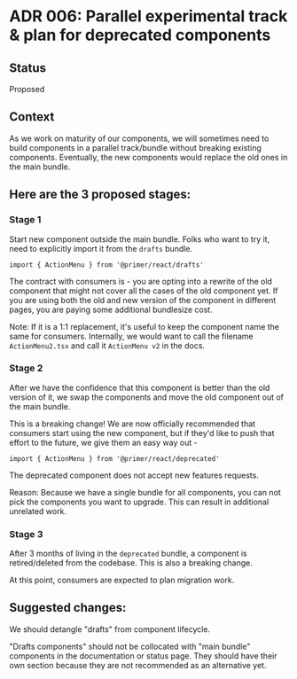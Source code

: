 # ADR 006: Parallel experimental track & plan for deprecated components

## Status

Proposed

## Context

As we work on maturity of our components, we will sometimes need to build components in a parallel track/bundle without breaking existing components. Eventually, the new components would replace the old ones in the main bundle.

## Here are the 3 proposed stages:

### Stage 1

Start new component outside the main bundle. Folks who want to try it, need to explicitly import it from the `drafts` bundle.

`import { ActionMenu } from '@primer/react/drafts'`

The contract with consumers is - you are opting into a rewrite of the old component that might not cover all the cases of the old component yet. If you are using both the old and new version of the component in different pages, you are paying some additional bundlesize cost.

Note: If it is a 1:1 replacement, it's useful to keep the component name the same for consumers. Internally, we would want to call the filename `ActionMenu2.tsx` and call it `ActionMenu v2` in the docs.

### Stage 2

After we have the confidence that this component is better than the old version of it, we swap the components and move the old component out of the main bundle.

This is a breaking change! We are now officially recommended that consumers start using the new component, but if they'd like to push that effort to the future, we give them an easy way out -

`import { ActionMenu } from '@primer/react/deprecated'`

The deprecated component does not accept new features requests.

Reason: Because we have a single bundle for all components, you can not pick the components you want to upgrade. This can result in additional unrelated work.

### Stage 3

After 3 months of living in the `deprecated` bundle, a component is retired/deleted from the codebase. This is also a breaking change.

At this point, consumers are expected to plan migration work.

## Suggested changes:

We should detangle "drafts" from component lifecycle.

"Drafts components" should not be collocated with "main bundle" components in the documentation or status page. They should have their own section because they are not recommended as an alternative yet.
